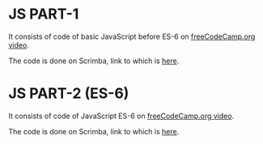 # JS PART-1 
It consists of code of basic JavaScript before ES-6 on [freeCodeCamp.org video](https://www.youtube.com/watch?v=PkZNo7MFNFg).

The code is done on Scrimba, link to which is [here](https://scrimba.com/c/cPG6zBug).

# JS PART-2 (ES-6)
It consists of code of JavaScript ES-6 on [freeCodeCamp.org video](https://www.youtube.com/watch?v=PkZNo7MFNFg).

The code is done on Scrimba, link to which is [here](https://scrimba.com/c/cMrB83tQ).

